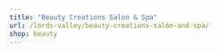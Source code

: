 ```yaml
---
title: "Beauty Creations Salon & Spa"
url: /lords-valley/beauty-creations-salon-and-spa/
shop: beauty
---
```

